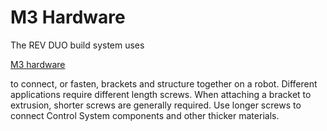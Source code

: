 # M3 Hardware

The REV DUO build system uses

[M3 hardware](https://www.revrobotics.com/ftc/hardware/fasteners/)

to connect, or fasten, brackets and structure together on a robot. Different applications require different length screws. When attaching a bracket to extrusion, shorter screws are generally required. Use longer screws to connect Control System components and other thicker materials.

